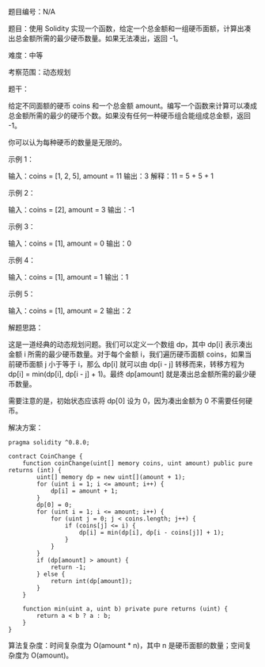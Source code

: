 题目编号：N/A

题目：使用 Solidity 实现一个函数，给定一个总金额和一组硬币面额，计算出凑出总金额所需的最少硬币数量。如果无法凑出，返回 -1。

难度：中等

考察范围：动态规划

题干：

给定不同面额的硬币 coins 和一个总金额 amount。编写一个函数来计算可以凑成总金额所需的最少的硬币个数。如果没有任何一种硬币组合能组成总金额，返回 -1。

你可以认为每种硬币的数量是无限的。

示例 1：

输入：coins = [1, 2, 5], amount = 11
输出：3 
解释：11 = 5 + 5 + 1

示例 2：

输入：coins = [2], amount = 3
输出：-1

示例 3：

输入：coins = [1], amount = 0
输出：0

示例 4：

输入：coins = [1], amount = 1
输出：1

示例 5：

输入：coins = [1], amount = 2
输出：2

解题思路：

这是一道经典的动态规划问题。我们可以定义一个数组 dp，其中 dp[i] 表示凑出金额 i 所需的最少硬币数量。对于每个金额 i，我们遍历硬币面额 coins，如果当前硬币面额 j 小于等于 i，那么 dp[i] 就可以由 dp[i - j] 转移而来，转移方程为 dp[i] = min(dp[i], dp[i - j] + 1)。最终 dp[amount] 就是凑出总金额所需的最少硬币数量。

需要注意的是，初始状态应该将 dp[0] 设为 0，因为凑出金额为 0 不需要任何硬币。

解决方案：

```solidity
pragma solidity ^0.8.0;

contract CoinChange {
    function coinChange(uint[] memory coins, uint amount) public pure returns (int) {
        uint[] memory dp = new uint[](amount + 1);
        for (uint i = 1; i <= amount; i++) {
            dp[i] = amount + 1;
        }
        dp[0] = 0;
        for (uint i = 1; i <= amount; i++) {
            for (uint j = 0; j < coins.length; j++) {
                if (coins[j] <= i) {
                    dp[i] = min(dp[i], dp[i - coins[j]] + 1);
                }
            }
        }
        if (dp[amount] > amount) {
            return -1;
        } else {
            return int(dp[amount]);
        }
    }
    
    function min(uint a, uint b) private pure returns (uint) {
        return a < b ? a : b;
    }
}
```

算法复杂度：时间复杂度为 O(amount * n)，其中 n 是硬币面额的数量；空间复杂度为 O(amount)。